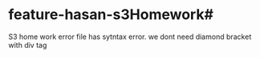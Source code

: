 # feature-hasan-s3Homework#
 S3 home work error file has sytntax error. we dont need diamond bracket with div tag
